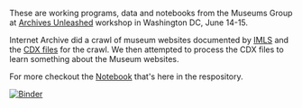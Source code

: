 These are working programs, data and notebooks from the Museums Group at 
[Archives Unleashed] workshop in Washington DC, June 14-15.

Internet Archive did a crawl of museum websites documented by [IMLS] and 
the [CDX files] for the crawl. We then attempted to process the CDX files to
learn something about the Museum websites.

For more checkout the [Notebook] that's here in the respository.

[![Binder](http://mybinder.org/badge.svg)](http://mybinder.org/repo/edsu/imls-cdx)

[Archives Unleashed]: http://archivesunleashed.com/
[CDX files]: http://qa-server.us.archive.org/vinay-misc/imls-cdx/cdx-manifest.txt
[IMLS]: https://data.imls.gov/Museum/Museum-Universe-Data-File-FY-2015-Q1/bqh6-bapa
[Notebook]: https://github.com/edsu/imls-cdx/blob/master/Notebook.ipynb
